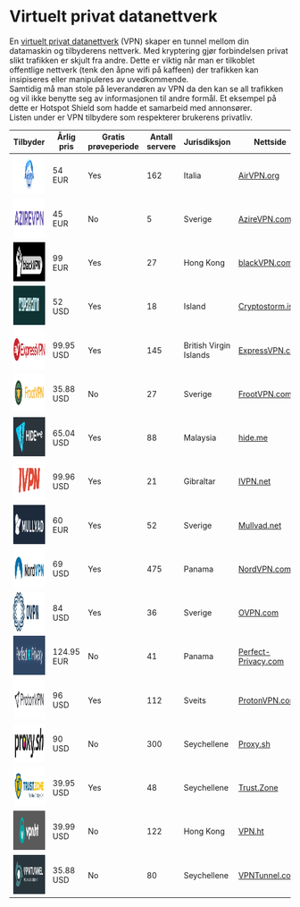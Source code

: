 # Virtuelt privat datanettverk

En [virtuelt privat datanettverk](https://no.wikipedia.org/wiki/Virtual_private_network) (VPN) skaper en tunnel mellom din datamaskin og tilbyderens nettverk. Med kryptering gjør forbindelsen privat slikt trafikken er skjult fra andre. Dette er viktig når man er tilkoblet offentlige nettverk (tenk den åpne wifi på kaffeen) der trafikken kan insipiseres eller manipuleres av uvedkommende.  
Samtidig må man stole på leverandøren av VPN da den kan se all trafikken og vil ikke benytte seg av informasjonen til andre formål. Et eksempel på dette er Hotspot Shield som hadde et samarbeid med annonsører.  
Listen under er VPN tilbydere som respekterer brukerens privatliv.

<table>
        <thead>
          <tr>
            <th>Tilbyder</th>
            <th min-width:100px>Årlig pris</th>
            <th>Gratis prøveperiode</th>
            <th title="Number of Servers">Antall servere</th>
            <th>Jurisdiksjon</th>
            <th>Nettside</th>
          </tr>
        </thead>
        <tbody>
          <tr>
            <td data-value="AirVPN">
              <a href="https://airvpn.org/"><img src="img/vpn/AirVPN.gif" width="200" height="70"></a></td>
            <td>54 EUR</td>
            <td><span class="label label-success">Yes</span></td>
            <td>162</td>
            <td>Italia</td>
            <td><a href="https://airvpn.org/">AirVPN.org</a></td>
          </tr>
          <tr>
            <td data-value="AzireVPN">
              <a href="https://www.azirevpn.com/"><img src="img/vpn/AzireVPN.gif" width="200" height="70"></a>
            </td>
            <td>45 EUR</td>
            <td><span class="label label-warning">No</span></td>
            <td>5</td>
            <td>Sverige</td>
            <td><a href="https://www.azirevpn.com/">AzireVPN.com</a></td>
          </tr>
          <tr>
            <td data-value="blackVPN">
              <a href="https://www.blackvpn.com/"><img src="img/vpn/blackVPN.gif" width="200" height="70"></a>
            </td>
            <td>99 EUR</td>
            <td><span class="label label-success">Yes</span></td>
            <td>27</td>
            <td> Hong Kong</td>
            <td><a href="https://www.blackvpn.com/">blackVPN.com</a></td>
          </tr>
          <tr>
            <td data-value="Cryptostorm">
              <a href="https://cryptostorm.is/"><img src="img/vpn/Cryptostorm.gif" width="200" height="70"></a>
            </td>
            <td>52 USD</td>
            <td><span class="label label-success">Yes</span></td>
            <td>18</td>
            <td>Island</td>
            <td><a href="https://cryptostorm.is/">Cryptostorm.is</a></td>
          </tr>
          <tr>
            <td data-value="ExpressVPN">
              <a href="https://www.expressvpn.com/"><img src="img/vpn/ExpressVPN.gif" width="200" height="70"></a>
            </td>
            <td>99.95 USD</td>
            <td><span class="label label-success">Yes</span></td>
            <td>145</td>
            <td>British Virgin Islands</td>
            <td><a href="https://www.expressvpn.com/">ExpressVPN.com</a></td>
          </tr>
          <tr>
            <td data-value="FrootVPN">
              <a href="https://www.frootvpn.com/"><img src="img/vpn/FrootVPN.gif" width="200" height="70"></a>
            </td>
            <td>35.88 USD</td>
            <td><span class="label label-warning">No</span></td>
            <td>27</td>
            <td>Sverige</td>
            <td><a href="https://www.frootvpn.com/">FrootVPN.com</a></td>
          </tr>
          <tr>
            <td data-value="hide.me">
              <a href="https://hide.me/"><img src="img/vpn/hide.me.gif" width="200" height="70"></a>
            </td>
            <td>65.04 USD</td>
            <td><span class="label label-success">Yes</span></td>
            <td>88</td>
            <td><span class="flag-icon flag-icon-my"></span> Malaysia</td>
            <td><a href="https://hide.me/">hide.me</a></td>
          </tr>
          <tr>
            <td data-value="IVPN">
              <a href="https://www.ivpn.net/"><img src="img/vpn/IVPN.gif" width="200" height="70"></a>
            </td>
            <td>99.96 USD</td>
            <td><span class="label label-success">Yes</span></td>
            <td>21</td>
            <td><span class="flag-icon flag-icon-gi"></span> Gibraltar</td>
            <td><a href="https://www.ivpn.net/">IVPN.net</a></td>
          </tr>
          <tr>
            <td data-value="Mullvad">
              <a href="https://mullvad.net/"><img src="img/vpn/Mullvad.gif" width="200" height="70"></a>
            </td>
            <td>60 EUR</td>
            <td><span class="label label-success">Yes</span></td>
            <td>52</td>
            <td>Sverige</td>
            <td><a href="https://mullvad.net/">Mullvad.net</a></td>
          </tr>
          <tr>
            <td data-value="NordVPN">
              <a href="https://nordvpn.com/"><img src="img/vpn/NordVPN.gif" width="200" height="70"></a>
            </td>
            <td>69 USD</td>
            <td><span class="label label-success">Yes</span></td>
            <td>475</td>
            <td><span class="flag-icon flag-icon-pa"></span> Panama</td>
            <td><a href="https://nordvpn.com/">NordVPN.com</a></td>
          </tr>
          <tr>
            <td data-value="OVPN.com">
              <a href="https://www.ovpn.com/"><img src="img/vpn/OVPN.gif" width="200" height="70"></a>
            </td>
            <td>84 USD</td>
            <td><span class="label label-success">Yes</span></td>
            <td>36</td>
            <td>Sverige</td>
            <td><a href="https://www.ovpn.com/">OVPN.com</a></td>
          </tr>
          <tr>
            <td data-value="Perfect Privacy">
              <a href="https://www.perfect-privacy.com/"><img src="img/vpn/Perfect-Privacy.gif" width="200" height="70"></a>
            </td>
            <td>124.95 EUR</td>
            <td><span class="label label-warning">No</span></td>
            <td>41</td>
            <td><span class="flag-icon flag-icon-pa"></span> Panama</td>
            <td><a href="https://www.perfect-privacy.com/">Perfect-Privacy.com</a></td>
          </tr>
                        <tr>
                             <td data-value="ProtonVPN">
                                 <a href="https://protonvpn.com/"><img src="img/vpn/ProtonVPN.png" width="200" height="70"></a     >
                             </td>
                             <td>96 USD</td>
                             <td><span class="label label-success">Yes</span></td>
                             <td>112</td>
                             <td>Sveits</td>
                             <td><a href="https://protonvpn.com/">ProtonVPN.com</a></td>
                      </tr>
          <tr>
            <td data-value="Proxy.sh">
              <a href="https://proxy.sh/"><img src="img/vpn/Proxy.sh.gif" width="200" height="70"></a>
            </td>
            <td>90 USD</td>
            <td><span class="label label-warning">No</span></td>
            <td>300</td>
            <td>Seychellene</td>
            <td><a href="https://proxy.sh/">Proxy.sh</a></td>
          </tr>
          <tr>
            <td data-value="Trust.Zone">
              <a href="https://trust.zone/"><img src="img/vpn/Trust.Zone.gif" width="200" height="70"></a>
            </td>
            <td>39.95 USD</td>
            <td><span class="label label-success">Yes</span></td>
            <td>48</td>
            <td>Seychellene</td>
            <td><a href="https://trust.zone/">Trust.Zone</a></td>
          </tr>
          <tr>
            <td data-value="VPN.ht">
              <a href="https://vpn.ht/"><img src="img/vpn/VPN.ht.gif" width="200" height="70"></a>
            </td>
            <td >39.99 USD</td>
            <td><span class="label label-warning">No</span></td>
            <td>122</td>
            <td><span class="flag-icon flag-icon-hk"></span> Hong Kong</td>
            <td><a href="https://vpn.ht/">VPN.ht</a></td>
          </tr>
          <tr>
            <td data-value="VPNTunnel">
              <a href="https://vpntunnel.com/"><img src="img/vpn/VPNTunnel.gif" width="200" height="70"></a>
            </td>
            <td>35.88 USD</td>
            <td><span class="label label-warning">No</span></td>
            <td>80</td>
            <td>Seychellene</td>
            <td><a href="https://vpntunnel.com/">VPNTunnel.com</a></td>
          </tr>
        </tbody>
      </table>
